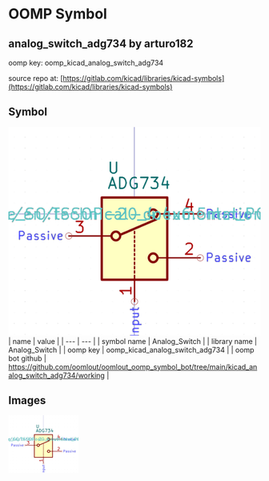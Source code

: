 # OOMP Symbol  
## analog_switch_adg734  by arturo182  
  
oomp key: oomp_kicad_analog_switch_adg734  
  
source repo at: [https://gitlab.com/kicad/libraries/kicad-symbols](https://gitlab.com/kicad/libraries/kicad-symbols)  
## Symbol  
  
[![working.png](working_600.png)](working.png)  
| name | value | 
| --- | --- | 
| symbol name | Analog_Switch | 
| library name | Analog_Switch | 
| oomp key | oomp_kicad_analog_switch_adg734 | 
| oomp bot github | https://github.com/oomlout/oomlout_oomp_symbol_bot/tree/main/kicad_analog_switch_adg734/working | 
## Images  
  
[![working.png](working_140.png)](working.png)  
